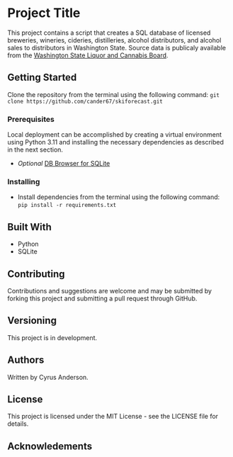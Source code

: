 # Project Title
This project contains a script that creates a SQL database of licensed breweries, wineries, cideries, distilleries, alcohol distributors, and alcohol sales to distributors in Washington State. Source data is publicaly available from the [Washington State Liquor and Cannabis Board](https://lcb.wa.gov/).

## Getting Started
Clone the repository from the terminal using the following command: `git clone https://github.com/cander67/skiforecast.git`

### Prerequisites
Local deployment can be accomplished by creating a virtual environment using Python 3.11 and installing the necessary dependencies as described in the next section.

- *Optional* [DB Browser for SQLite](https://sqlitebrowser.org/)

### Installing
- Install dependencies from the terminal using the following command: `pip install -r requirements.txt`

## Built With
- Python
- SQLite

## Contributing
Contributions and suggestions are welcome and may be submitted by forking this project and submitting a pull request through GitHub.

## Versioning
This project is in development.

## Authors
Written by Cyrus Anderson.

## License
This project is licensed under the MIT License - see the LICENSE file for details.

## Acknowledements